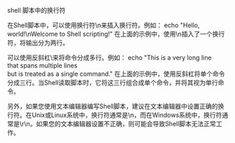 shell 脚本中的换行符

在Shell脚本中，可以使用换行符\n来插入换行符。例如：
echo "Hello, world!\nWelcome to Shell scripting!"
在上面的示例中，使用\n插入了一个换行符，将输出分为两行。

可以使用反斜杠\来将命令分成多行。例如：
echo "This is a very long line \
that spans multiple lines \
but is treated as a single command."
在上面的示例中，使用反斜杠将单个命令分成三行。当Shell读取脚本时，它将这三行组合成单个命令，并将其视为单行命令。

另外，如果您使用文本编辑器编写Shell脚本，建议在文本编辑器中设置正确的换行符。在Unix或Linux系统中，换行符通常是\n，而在Windows系统中，换行符通常是\r\n。如果您的文本编辑器设置不正确，则可能会导致Shell脚本无法正常工作。
